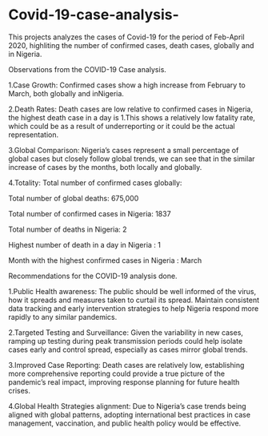 # Covid-19-case-analysis-
This projects analyzes the cases of Covid-19 for the period of Feb-April 2020, highliting the number of confirmed cases, death cases, globally and in Nigeria. 


Observations from the  COVID-19 Case analysis. 

1.Case Growth: Confirmed cases show a high increase from February to March, both globally and inNigeria. 
  
2.Death Rates: Death cases are low relative to confirmed cases in Nigeria, the highest death case in a day is 1.This shows a relatively low fatality rate, which could be as a result of underreporting or it could be the actual representation. 

3.Global Comparison: Nigeria’s cases represent a small percentage of global cases but closely follow global trends, we can see that in the similar increase of cases by the months, both locally and globally. 

4.Totality: 
Total number of confirmed cases globally: 

Total number of global deaths: 675,000

Total number of confirmed cases in Nigeria: 1837

Total number of deaths in Nigeria: 2

Highest number of death in a day in Nigeria : 1

Month with the highest confirmed cases in Nigeria : March


Recommendations for the COVID-19 analysis done. 

1.Public Health awareness: The public should be well informed of the virus, how it spreads and measures taken to curtail its spread. Maintain consistent data tracking and early intervention strategies to help Nigeria respond more rapidly to any similar pandemics.


2.Targeted Testing and Surveillance: Given the variability in new cases, ramping up testing during peak transmission periods could help isolate cases early and control spread, especially as cases mirror global trends.
  
3.Improved Case Reporting: Death cases are relatively low, establishing more comprehensive reporting could provide a true picture of the pandemic’s real impact, improving response planning for future health crises.

4.Global Health Strategies alignment: Due to Nigeria’s case trends being aligned with global patterns, adopting international best practices in case management, vaccination, and public health policy would  be effective.






